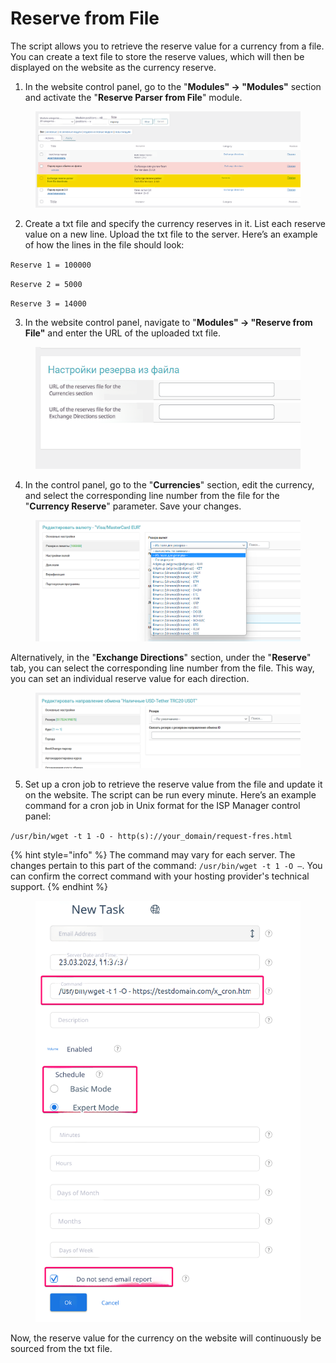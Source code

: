 # Reserve from File

The script allows you to retrieve the reserve value for a currency from a file. You can create a text file to store the reserve values, which will then be displayed on the website as the currency reserve.

1. In the website control panel, go to the "**Modules" → "Modules"** section and activate the "**Reserve Parser from File**" module.

<figure><img src="../../../.gitbook/assets/image (1008)_eng.png" alt=""><figcaption></figcaption></figure>

2. Create a txt file and specify the currency reserves in it. List each reserve value on a new line. Upload the txt file to the server. Here’s an example of how the lines in the file should look:

`Reserve 1 = 100000`

`Reserve 2 = 5000`

`Reserve 3 = 14000`

3. In the website control panel, navigate to "**Modules" → "Reserve from File"** and enter the URL of the uploaded txt file.

<figure><img src="../../../.gitbook/assets/image (1073)_eng.png" alt=""><figcaption></figcaption></figure>

4. In the control panel, go to the "**Currencies**" section, edit the currency, and select the corresponding line number from the file for the "**Currency Reserve**" parameter. Save your changes.

<figure><img src="../../../.gitbook/assets/image (909)_eng.png" alt=""><figcaption></figcaption></figure>

Alternatively, in the "**Exchange Directions**" section, under the "**Reserve**" tab, you can select the corresponding line number from the file. This way, you can set an individual reserve value for each direction.

<figure><img src="../../../.gitbook/assets/image (906)_eng.png" alt=""><figcaption></figcaption></figure>

5. Set up a cron job to retrieve the reserve value from the file and update it on the website. The script can be run every minute. Here’s an example command for a cron job in Unix format for the ISP Manager control panel:

`/usr/bin/wget -t 1 -O - http(s)://your_domain/request-fres.html`

{% hint style="info" %}
The command may vary for each server. The changes pertain to this part of the command: `/usr/bin/wget -t 1 -O —`. You can confirm the correct command with your hosting provider's technical support.
{% endhint %}

<figure><img src="../../../.gitbook/assets/image (1102)_eng.png" alt="" width="563"><figcaption></figcaption></figure>

Now, the reserve value for the currency on the website will continuously be sourced from the txt file.